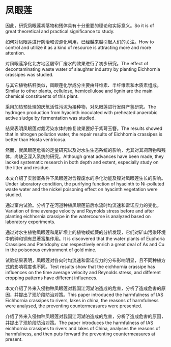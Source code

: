 # 凤眼莲

<p><span class="chinese">因此，研究凤眼莲凋落物和残体具有十分重要的理论和实际意义。</span><span class="english">So it is of great theoretical and practical significance to study.</span></p>

<p><span class="chinese">如何对凤眼莲进行防治和资源化利用，已经越来越引起人们的关注。</span><span class="english">How to control and utilize it as a kind of resource is attracting more and more attention.</span></p>

<p><span class="chinese">对凤眼莲净化北方地区屠宰厂废水的效果进行了初步研究。</span><span class="english">The effect of decontaminating waste water of slaughter industry by planting Eichhornia crassipes was studied.</span></p>

<p><span class="chinese">与其它植物秸秆类似，凤眼莲化学成分主要由纤维素、半纤维素和木质素组成。</span><span class="english">Similar to other plants, cellulose, hemicellulose and lignin are the main chemical constituents of this plant.</span></p>

<p><span class="chinese">采用加热预处理的厌氧活性污泥为接种物，对凤眼莲进行发酵产氢研究。</span><span class="english">The hydrogen production from hyacinth inoculated with preheated anaerobic active sludge by fermentation was studied.</span></p>

<p><span class="chinese">结果表明凤眼莲对氮污染水体的修复效果要好于紫萼玉簪。</span><span class="english">The results showed that in nitrogen pollution water, the repair results of Eichhornia crassipes is better than Hosta ventricosa.</span></p>

<p><span class="chinese">然而，就凤眼莲危害的定量研究以及对水生生态系统的影响，尤其对其凋落物和残体，尚缺乏深入系统的研究。</span><span class="english">Although great advances have been made, they lacked systematic research in both depth and extent, especially study on the litter and residue.</span></p>

<p><span class="chinese">本文介绍了实验室条件下凤眼莲对含镍废水的净化功能及镍对凤眼莲生长的影响。</span><span class="english">Under laboratory condition, the purifying function of hyacinth to Ni-polluted waste water and the nickel poisoning effect on hyacinth vegetation were studied.</span></p>

<p><span class="chinese">通过室内试验。分析了在河道种植凤眼莲前后水流时均流速和雷诺应力的变化。</span><span class="english">Variation of time average velocity and Reynolds stress before and after planting eichhornia crassipe in the watercourse is analyzed based on laboratory experiments.</span></p>

<p><span class="chinese">通过对水生植物凤眼莲和尾矿坝上的植物蜈蚣蕨的分析发现，它们对矿山污染环境中的砷和铜有显著富集作用。</span><span class="english">It is discovered that the water plants of Euphoria Crassipes and Pteridophy can respectively enrich a great deal of As and Cu in the poisonous environment of gold mine.</span></p>

<p><span class="chinese">试验结果表明，凤眼莲对各向时均流速和雷诺应力的分布影响明显，且不同种植方式的影响程度也不同。</span><span class="english">Test results show that the eichhornia crassipe has influences on the time average velocity and Reynolds stress, and different cropping patterns have different influences.</span></p>

<p><span class="chinese">本文介绍了外来入侵物种凤眼莲对我国江河湖泊造成的危害，分析了造成危害的原因，并提出了现阶段防治对策。</span><span class="english">This paper introduced the harmfulness of IAS Eichhornia crassipes to rivers, lakes in china, the reasons of harmfulness were analysed, the preventing countermeasures were presented.</span></p>

<p><span class="chinese">介绍了外来入侵物种凤眼莲对我国江河湖泊造成的危害，分析了造成危害的原因，并提出了现阶段防治对策。</span><span class="english">The paper introduces the harmfulness of IAS eichhornia crassipes to rivers and lakes of China, analyses the reasons of harmfulness, and then puts forward the preventing countermeasures at present.</span></p>

